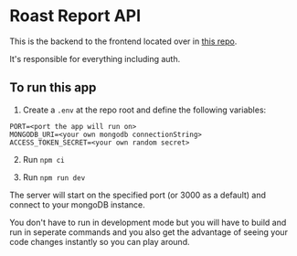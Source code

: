 # Roast Report API

This is the backend to the frontend located over in [this repo](https://github.com/Jordy1311/roast-report).

It's responsible for everything including auth.

## To run this app

1. Create a `.env` at the repo root and define the following variables:

```
PORT=<port the app will run on>
MONGODB_URI=<your own mongodb connectionString>
ACCESS_TOKEN_SECRET=<your own random secret>
```

2. Run `npm ci`

3. Run `npm run dev`

The server will start on the specified port (or 3000 as a default) and connect to your mongoDB instance.

You don't have to run in development mode but you will have to build and run in seperate commands and you also get the advantage of seeing your code changes instantly so you can play around.
